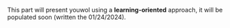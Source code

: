 
This part will present youwol using a **learning-oriented** approach,
it will be populated soon (written the 01/24/2024).

<!--
It gathers to following independent scenario:

*  [Publish a raw app](publish-raw-app.md): This scenario illustrates the case of publishing a 'usual' web application:
   its bundle includes the application dependencies (static linking).
*  [Shared dependencies](shared-dependencies.md): This scenario illustrates the case of publishing a 'youwol' web application:
   its bundle **do not** include the application dependencies (dynamic linking).

-->